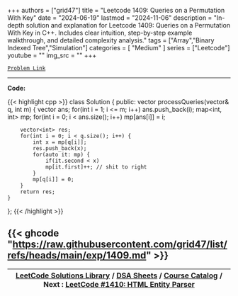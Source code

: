 
+++
authors = ["grid47"]
title = "Leetcode 1409: Queries on a Permutation With Key"
date = "2024-06-19"
lastmod = "2024-11-06"
description = "In-depth solution and explanation for Leetcode 1409: Queries on a Permutation With Key in C++. Includes clear intuition, step-by-step example walkthrough, and detailed complexity analysis."
tags = ["Array","Binary Indexed Tree","Simulation"]
categories = [
    "Medium"
]
series = ["Leetcode"]
youtube = ""
img_src = ""
+++



[`Problem Link`](https://leetcode.com/problems/queries-on-a-permutation-with-key/description/)

---
**Code:**

{{< highlight cpp >}}
class Solution {
public:
    vector<int> processQueries(vector<int>& q, int m) {
        vector<int> ans;
        for(int i = 1; i <= m; i++)
            ans.push_back(i);
        map<int, int> mp;
        for(int i = 0; i < ans.size(); i++)
            mp[ans[i]] = i;
        
        vector<int> res;
        for(int i = 0; i < q.size(); i++) {
            int x = mp[q[i]];
            res.push_back(x);
            for(auto it: mp) {
                if(it.second < x)
                mp[it.first]++; // shit to right
            }
            mp[q[i]] = 0;
        }
        return res;
    }
};
{{< /highlight >}}

{{< ghcode "https://raw.githubusercontent.com/grid47/list/refs/heads/main/exp/1409.md" >}}
---

| [LeetCode Solutions Library](https://grid47.xyz/leetcode/) / [DSA Sheets](https://grid47.xyz/sheets/) / [Course Catalog](https://grid47.xyz/courses/) / Next : [LeetCode #1410: HTML Entity Parser](https://grid47.xyz/leetcode/solution-1410-html-entity-parser/) |
| --- |
